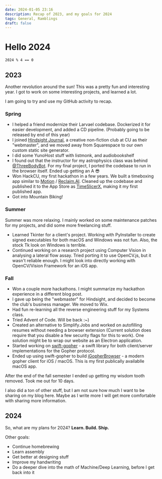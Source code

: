 ```yaml
---
date: 2024-01-05 23:16
description: Recap of 2023, and my goals for 2024
tags: General, Ramblings
draft: false
---
```


# Hello 2024

`2024 % 4 == 0`

## 2023

Another revolution around the sun! This was a pretty fun and interesting year. I got to work on some interesting projects, and learned a lot.

I am going to try and use my GitHub activity to recap.

### Spring

* I helped a friend modernize their Larvael codebase. Dockerized it for easier development, and added a CD pipeline. (Probably going to be released by end of this year)
* I joined [Hindsight Journal](http://hindsightjournal.org), a creative non-fiction club at CU as their "webmaster", and we moved away from Squarespace to our own custom static site generator.
* I did some YunoHost stuff with listmonk, and audiobookshelf
* I found out that the instructor for my astrophysics class was behind [@ThreeBodyBot](https://twitter.com/threebodybot). For my final project, I ported the codebase to run in the browser itself. Ended up getting an A 😎
* Won HackCU, my first hackathon in a few years. We built a timeboxing app similar to [Motion](http://usemotion.com) /  [Reclaim.AI](https://reclaim.ai). Cleaned up the codebase and published it to the App Store as [TimeSlicerX](https://timeslicerx.prudent.studio), making it my first published app.
* Got into Mountain Biking!

### Summer

Summer was more relaxing. I mainly worked on some maintenance patches for my projects, and did some more freelancing stuff.

* Learned Tkinter for a client's project. Working with PyInstaller to create signed executables for both macOS and Windows was not fun. Also, the stock Tk look on Windows is terrible.
* Continued working on a research project using Computer Vision in analysing a lateral flow assay. Tried porting it to use OpenCV.js, but it wasn't reliable enough. I might look into directly working with OpenCV/Vision Framework for an iOS app.

### Fall

* Won a couple more hackathons. I might summarize my hackathon experience in a different blog post.
* I gave up being the "webmaster" for Hindsight, and decided to become the club's business manager. We moved to Wix.
* Had fun re-learning all the reverse engineering stuff for my Systems class.
* Tried Advent of Code. Will be back :~)
* Created an alternative to Simplify.Jobs and worked on autofilling resumes without needing a browser extension (Current solution does require that you disable a few security flags for this to work). One solution might be to wrap our website as an Electron application.
* Started working on [swift-gopher](https://github.com/navanchauhan/swift-gopher) - a swift library for both client/server implementations for the Gopher protocol.
* Ended up using swift-gopher to build [iGopherBrowser](https://web.navan.dev/iGopherBrowser) - a modern gopher client for iOS / macOS. This is my first publically availablle macOS app.

After the end of the fall semester I ended up getting my wisdom tooth removed. Took me out for 10 days.

I also did a ton of other stuff, but I am not sure how much I want to be sharing on my blog here. Maybe as I write more I will get more comfortable with sharing more information.

## 2024

So, what are my plans for 2024? **Learn. Build. Ship.**

Other goals:

* Continue homebrewing
* Learn assembly
* Get better at designing stuff
* Improve my handwriting
* Do a deeper dive into the math of Machine/Deep Learning, before I get back into it
